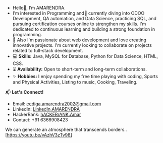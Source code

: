 - Hello👋, I’m AMARENDRA.
- I’m interested in Programming and🌱 currently diving into ODOO Development, QA automation, and Data Science, practicing SQL, and pursuing certification courses online to strengthen my skills. I'm dedicated to 
     continuous learning and building a strong foundation in programming. 
- 🚀 Also I'm passionate about web development and love creating innovative projects. I'm currently looking to collaborate on projects related to full-stack development.
- 💻 **Skills:** Java, MySQL for Database, Python for Data Science, HTML, CSS.
- ⌛ **Availability:** Open to short-term and long-term collaborations.
- ✨ **Hobbies:** I enjoy spending my free time playing with coding, Sports and Physical Activities, Listing to music, Cooking, Traveling.

📬 **Let's Connect!**
- Email: eediga.amarendra2002@gmail.com
- LinkedIn: [LinkedIn.AMARENDRA](https://www.linkedin.com/in/eediga-amarendra-03b88324b/)
- HackerRank: [hACKERrANK.Amar](https://www.hackerrank.com/profile/amarendraeediga)
- Contact: +91 6366908423

We can generate an atmosphere that transcends borders..[https://youtu.be/vAzhV3zTv98]

  
<!---
AMARENDRA-EEDIGA/AMARENDRA-EEDIGA is a ✨ special ✨ repository because its `README.md` (this file) appears on your GitHub profile.
You can click the Preview link to take a look at your changes.
--->
